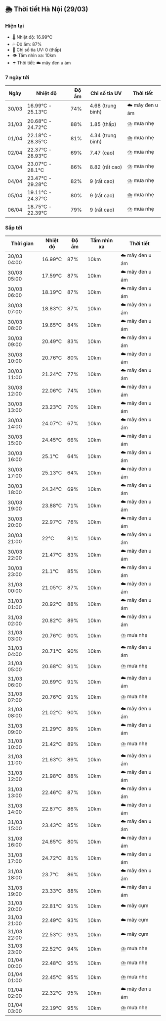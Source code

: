 ## 🌦️ Thời tiết Hà Nội (29/03)

### Hiện tại

- 🌡️ Nhiệt độ: 16.99℃
- 💦 Độ ẩm: 87%
- 🌟 Chỉ số tia UV: 0 (thấp)
- 👁️ Tầm nhìn xa: 10km
- ☂️ Thời tiết: ☁️ mây đen u ám

### 7 ngày tới

| Ngày | Nhiệt độ | Độ ẩm | Chỉ số tia UV | Thời tiết |
| --- | --- | --- | --- | --- |
| 30/03 | 16.99℃ - 25.13℃ | 74% | 4.68 (trung bình) | ☁️ mây đen u ám |
| 31/03 | 20.68℃ - 24.72℃ | 88% | 1.85 (thấp) | ⛈️ mưa nhẹ |
| 01/04 | 22.18℃ - 28.35℃ | 81% | 4.34 (trung bình) | ⛈️ mưa nhẹ |
| 02/04 | 22.37℃ - 28.93℃ | 69% | 7.47 (cao) | ⛈️ mưa nhẹ |
| 03/04 | 23.07℃ - 28.1℃ | 86% | 8.82 (rất cao) | ⛈️ mưa nhẹ |
| 04/04 | 23.47℃ - 29.28℃ | 82% | 9 (rất cao) | ⛈️ mưa nhẹ |
| 05/04 | 19.11℃ - 24.37℃ | 80% | 9 (rất cao) | ⛈️ mưa nhẹ |
| 06/04 | 18.75℃ - 22.39℃ | 79% | 9 (rất cao) | ⛈️ mưa nhẹ |

### Sắp tới

| Thời gian | Nhiệt độ | Độ ẩm | Tầm nhìn xa | Thời tiết |
| --- | --- | --- | --- | --- |
| 30/03 04:00 | 16.99℃ | 87% | 10km | ☁️ mây đen u ám |
| 30/03 05:00 | 17.59℃ | 87% | 10km | ☁️ mây đen u ám |
| 30/03 06:00 | 18.19℃ | 87% | 10km | ☁️ mây đen u ám |
| 30/03 07:00 | 18.83℃ | 87% | 10km | ☁️ mây đen u ám |
| 30/03 08:00 | 19.65℃ | 84% | 10km | ☁️ mây đen u ám |
| 30/03 09:00 | 20.49℃ | 83% | 10km | ☁️ mây đen u ám |
| 30/03 10:00 | 20.76℃ | 80% | 10km | ☁️ mây đen u ám |
| 30/03 11:00 | 21.24℃ | 77% | 10km | ☁️ mây đen u ám |
| 30/03 12:00 | 22.06℃ | 74% | 10km | ☁️ mây đen u ám |
| 30/03 13:00 | 23.23℃ | 70% | 10km | ☁️ mây đen u ám |
| 30/03 14:00 | 24.07℃ | 67% | 10km | ☁️ mây đen u ám |
| 30/03 15:00 | 24.45℃ | 66% | 10km | ☁️ mây đen u ám |
| 30/03 16:00 | 25.1℃ | 64% | 10km | ☁️ mây đen u ám |
| 30/03 17:00 | 25.13℃ | 64% | 10km | ☁️ mây đen u ám |
| 30/03 18:00 | 24.34℃ | 69% | 10km | ☁️ mây đen u ám |
| 30/03 19:00 | 23.88℃ | 71% | 10km | ☁️ mây đen u ám |
| 30/03 20:00 | 22.97℃ | 76% | 10km | ☁️ mây đen u ám |
| 30/03 21:00 | 22℃ | 81% | 10km | ☁️ mây đen u ám |
| 30/03 22:00 | 21.47℃ | 83% | 10km | ☁️ mây đen u ám |
| 30/03 23:00 | 21.1℃ | 85% | 10km | ☁️ mây đen u ám |
| 31/03 00:00 | 21.05℃ | 87% | 10km | ☁️ mây đen u ám |
| 31/03 01:00 | 20.92℃ | 88% | 10km | ☁️ mây đen u ám |
| 31/03 02:00 | 20.82℃ | 89% | 10km | ☁️ mây đen u ám |
| 31/03 03:00 | 20.76℃ | 90% | 10km | ⛈️ mưa nhẹ |
| 31/03 04:00 | 20.71℃ | 90% | 10km | ☁️ mây đen u ám |
| 31/03 05:00 | 20.68℃ | 91% | 10km | ⛈️ mưa nhẹ |
| 31/03 06:00 | 20.69℃ | 91% | 10km | ☁️ mây đen u ám |
| 31/03 07:00 | 20.76℃ | 91% | 10km | ⛈️ mưa nhẹ |
| 31/03 08:00 | 21.02℃ | 90% | 10km | ☁️ mây đen u ám |
| 31/03 09:00 | 21.29℃ | 89% | 10km | ☁️ mây đen u ám |
| 31/03 10:00 | 21.42℃ | 89% | 10km | ⛈️ mưa nhẹ |
| 31/03 11:00 | 21.63℃ | 89% | 10km | ☁️ mây đen u ám |
| 31/03 12:00 | 21.98℃ | 88% | 10km | ☁️ mây đen u ám |
| 31/03 13:00 | 22.46℃ | 87% | 10km | ☁️ mây đen u ám |
| 31/03 14:00 | 22.87℃ | 86% | 10km | ☁️ mây đen u ám |
| 31/03 15:00 | 23.43℃ | 85% | 10km | ☁️ mây đen u ám |
| 31/03 16:00 | 24.65℃ | 80% | 10km | ☁️ mây đen u ám |
| 31/03 17:00 | 24.72℃ | 81% | 10km | ☁️ mây đen u ám |
| 31/03 18:00 | 23.7℃ | 86% | 10km | ☁️ mây đen u ám |
| 31/03 19:00 | 23.33℃ | 88% | 10km | ☁️ mây đen u ám |
| 31/03 20:00 | 22.81℃ | 91% | 10km | ☁️ mây cụm |
| 31/03 21:00 | 22.49℃ | 93% | 10km | ☁️ mây cụm |
| 31/03 22:00 | 22.53℃ | 93% | 10km | ☁️ mây cụm |
| 31/03 23:00 | 22.52℃ | 94% | 10km | ⛈️ mưa nhẹ |
| 01/04 00:00 | 22.48℃ | 95% | 10km | ⛈️ mưa nhẹ |
| 01/04 01:00 | 22.45℃ | 95% | 10km | ⛈️ mưa nhẹ |
| 01/04 02:00 | 22.32℃ | 95% | 10km | ☁️ mây đen u ám |
| 01/04 03:00 | 22.19℃ | 95% | 10km | ⛈️ mưa nhẹ |
